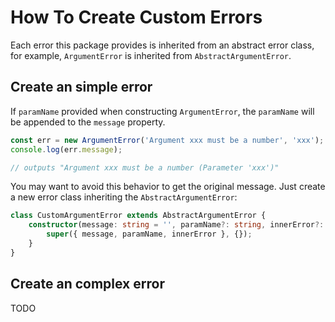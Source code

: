 # How To Create Custom Errors

Each error this package provides is inherited from an abstract error class, for example, `ArgumentError` is inherited from `AbstractArgumentError`.

## Create an simple error

If `paramName` provided when constructing `ArgumentError`, the `paramName` will be appended to the `message` property.

```ts
const err = new ArgumentError('Argument xxx must be a number', 'xxx');
console.log(err.message);

// outputs "Argument xxx must be a number (Parameter 'xxx')"
```

You may want to avoid this behavior to get the original message. Just create a new error class inheriting the `AbstractArgumentError`:

```ts
class CustomArgumentError extends AbstractArgumentError {
    constructor(message: string = '', paramName?: string, innerError?: Error) {
        super({ message, paramName, innerError }, {});
    }
}
```

## Create an complex error

TODO
